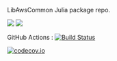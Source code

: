 LibAwsCommon Julia package repo.

[![](https://img.shields.io/badge/docs-stable-blue.svg)](https://JuliaLang.github.io/LibAwsCommon.jl/stable)
[![](https://img.shields.io/badge/docs-dev-blue.svg)](https://JuliaLang.github.io/LibAwsCommon.jl/dev)

GitHub Actions : [![Build Status](https://github.com/JuliaLang/LibAwsCommon.jl/workflows/CI/badge.svg)](https://github.com/JuliaLang/LibAwsCommon.jl/actions?query=workflow%3ACI+branch%3Amaster)

[![codecov.io](http://codecov.io/github/JuliaLang/LibAwsCommon.jl/coverage.svg?branch=master)](http://codecov.io/github/JuliaLang/LibAwsCommon.jl?branch=master)

